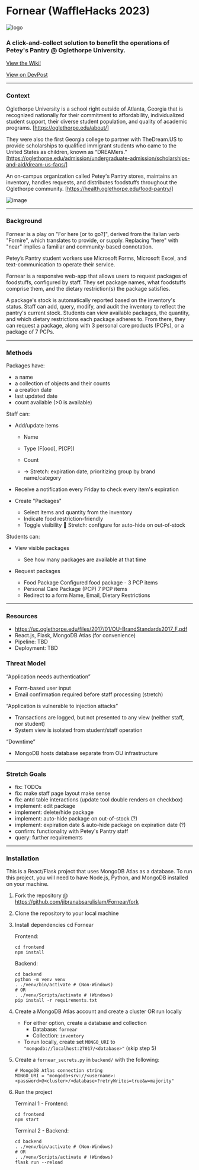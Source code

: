 # Fornear (WaffleHacks 2023)

![logo](https://github.com/jibranabsarulislam/Fornear/assets/70596906/a495d28d-7616-4ca3-91d7-df3824a4b133)

### A click-and-collect solution to benefit the operations of Petey's Pantry @ Oglethorpe University.

[View the Wiki!](https://github.com/jibranabsarulislam/Fornear/wiki/Staff:-Navigating-the-Staff-Dashboard)

[View on DevPost](https://devpost.com/software/fornear)

---
### Context


Oglethorpe University is a school right outside of Atlanta, Georgia that is recognized nationally for their commitment to affordability, individualized student support, their diverse student population, and quality of academic programs. [https://oglethorpe.edu/about/]

They were also the first Georgia college to partner with TheDream.US to provide scholarships to qualified immigrant students who came to the United States as children, known as “DREAMers.” [https://oglethorpe.edu/admission/undergraduate-admission/scholarships-and-aid/dream-us-faqs/]

An on-campus organization called Petey's Pantry stores, maintains an inventory, handles requests, and distributes foodstuffs throughout the Oglethorpe community. [https://health.oglethorpe.edu/food-pantry/]


![image](https://github.com/jibranabsarulislam/Fornear/assets/70596906/fef8a16f-8663-433f-8785-df94cf1a84fa)

---

### Background
Fornear is a play on "For here [or to go?]", derived from the Italian verb "Fornire", which translates to provide, or supply. Replacing "here" with "near" implies a familiar and community-based connotation.

Petey’s Pantry student workers use Microsoft Forms, Microsoft Excel, and text-communication to operate their service.

Fornear is a responsive web-app that allows users to request packages of foodstuffs, configured by staff. They set package names, what foodstuffs comprise them, and the dietary restriction(s) the package satisfies.

A package's stock is automatically reported based on the inventory's status. Staff can add, query, modify, and audit the inventory to reflect the pantry's current stock. Students can view available packages, the quantity, and which dietary restrictions each package adheres to. From there, they can request a package, along with 3 personal care products (PCPs), or a package of 7 PCPs.

---

### Methods

Packages have:
- a name
- a collection of objects and their counts
- a creation date
- last updated date
- count available (>0 is available)

Staff can:
- Add/update items
	- Name
	- Type (F[ood], P[CP])
	- Count
	
    - -> Stretch: expiration date, prioritizing group by brand name/category

- Receive a notification every Friday to check every item's expiration

- Create "Packages"
	- Select items and quantity from the inventory
	- Indicate food restriction-friendly
	- Toggle visibility
	 Stretch: configure for auto-hide on out-of-stock

Students can:
- View visible packages
	- See how many packages are available at that time

- Request packages
	- Food Package
		Configured food package - 3 PCP items
	- Personal Care Package (PCP)
		7 PCP items
	- Redirect to a form
		Name, Email, Dietary Restrictions

---

### Resources
- https://uc.oglethorpe.edu/files/2017/01/OU-BrandStandards2017_F.pdf
- React.js, Flask, MongoDB Atlas (for convenience)
- Pipeline: TBD
- Deployment: TBD

### Threat Model

“Application needs authentication”

- Form-based user input
- Email confirmation required before staff processing (stretch)

“Application is vulnerable to injection attacks”
- Transactions are logged, but not presented to any view (neither staff, nor student)
- System view is isolated from student/staff operation

“Downtime”
- MongoDB hosts database separate from OU infrastructure

---

### Stretch Goals

- fix: TODOs
- fix: make staff page layout make sense
- fix: antd table interactions (update tool double renders on checkbox)
- implement: edit package
- implement: delete/hide package
- implement: auto-hide package on out-of-stock (?)
- implement: expiration date & auto-hide package on expiration date (?)
- confirm: functionality with Petey's Pantry staff
- query: further requirements


---

### Installation

This is a React/Flask project that uses MongoDB Atlas as a database. To run this project, you will need to have Node.js, Python, and MongoDB installed on your machine.

1. Fork the repository @ https://github.com/jibranabsarulislam/Fornear/fork
2. Clone the repository to your local machine
3. Install dependencies
	cd Fornear
	
	Frontend:
	```
	cd frontend
	npm install
	```

	Backend:
	```
	cd backend
	python -m venv venv
	. ./venv/bin/activate # (Non-Windows)
	# OR
	. ./venv/Scripts/activate # (Windows)
	pip install -r requirements.txt
	```
4. Create a MongoDB Atlas account and create a cluster OR run locally
	- For either option, create a database and collection
		- Database: `fornear`
		- Collection: `inventory`
	- To run locally, create set `MONGO_URI` to `"mongodb://localhost:27017/<database>"` (skip step 5)

5. Create a `fornear_secrets.py` in `backend/` with the following:
	```
	# MongoDB Atlas connection string
	MONGO_URI = "mongodb+srv://<username>:<password>@<cluster>/<database>?retryWrites=true&w=majority"
	```
6. Run the project
	
	Terminal 1 - Frontend:
	```
	cd frontend
	npm start
	```

	Terminal 2 - Backend:

	```
	cd backend
	. ./venv/bin/activate # (Non-Windows)
	# OR
	. ./venv/Scripts/activate # (Windows)
	flask run --reload
	```


